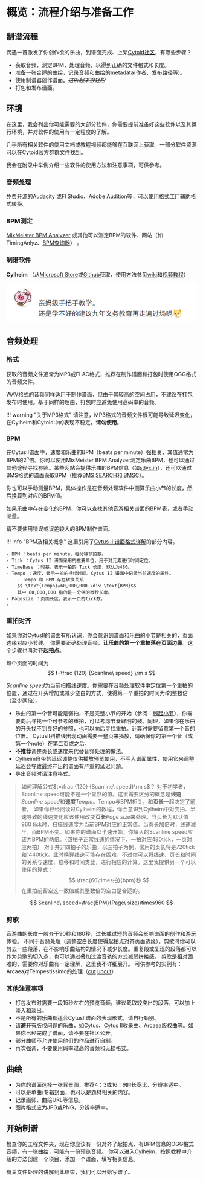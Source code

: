 # 概览：流程介绍与准备工作

## 制谱流程

偶遇一首激发了你创作欲的乐曲，到谱面完成、上架[Cytoid社区](https://cytoid.io)，有哪些步骤？

- 获取音频，测定BPM，处理音频，以得到正确的文件格式和长度。
- 准备一张合适的曲绘，记录音频和曲绘的metadata(作者、发布路径等)。
- 使用制谱器创作谱面。*~~这听起来很轻松~~*
- 打包和发布谱面。

## 环境

在这里，我会列出你可能需要的大部分软件，你需要提前准备好这些软件以及其运行环境，并对软件的使用有一定程度的了解。

几乎所有相关软件的使用文档或教程视频都能够在互联网上获取。一部分软件资源可以在Cytoid官方群群文件找到。

我会在附录中举例介绍一些软件的使用方法和注意事项，可供参考。

### 音频处理

免费开源的[Audacity](https://www.audacityteam.org/) 或Fl Studio、Adobe Audition等，可以使用[格式工厂](http://www.pcfreetime.com/formatfactory/CN/index.html)辅助格式转换。

### BPM测定

[MixMeister BPM Analyzer](https://www.mixmeister.com/bpm-analyzer.html) 或其他可以测定BPM的软件、网站（如TimingAnlyz、[BPM查询器](https://vocalremover.org/zh/key-bpm-finder)） 。

### 制谱软件

**Cylheim** （从[Microsoft Store](https://www.microsoft.com/zh-cn/p/cylheim/9pcczswg973k)或[Github](https://github.com/Horiztar/Cylheim-Windows/releases)获取，使用方法参见[wiki](https://github.com/Horiztar/Cylheim-Windows/wiki)和[视频教程](https://www.bilibili.com/video/BV1Ly4y1m7Np)）

![image-20230316114102079](Adagio.assets/image-20230316114102079.png)

## 音频处理

### 格式

获取的音频文件通常为MP3或FLAC格式，推荐在制作谱面和打包时使用OGG格式的音频文件。

WAV格式的音频同样适用于制作谱面，但由于其较高的空间占用，不建议在打包发布时使用。基于同样的理由，打包时应避免使用高码率的音频。

!!! warning "关于MP3格式"
    请注意，MP3格式的音频文件很可能导致延迟变化，在Cylheim和Cytoid中的表现不稳定，**请勿使用**。

### BPM

在CytusⅡ谱面中，速度和乐曲的BPM（beats per minute）强相关，其值通常为BPM的$2^n$​​倍。你可以使用MixMeister BPM Analyzer测定乐曲BPM，也可以通过其他途径寻找参照。某些网站会提供乐曲的BPM信息（如[sdvx.in](https://sdvx.in/)），还可以通过BMS格式的谱面获取BPM（推荐[BMS SEARCH](https://bmssearch.net/)和[iBMSC](https://www.cs.mcgill.ca/~ryang6/iBMSC/)）。

你也可以手动测量BPM，具体操作是在音频处理软件中测算乐曲小节的长度，然后换算到对应的BPM值。

如果乐曲中存在变化的BPM，你可以查找其他音游相关谱面的BPM表，或者手动测量。

请不要使用错误或误差较大的BPM制作谱面。

!!! info "BPM及相关概念"
    这里引用了[Cytus II 谱面格式详解](https://cytoid.wiki/zh/charting/chart-json.html)的部分内容。
    
    - BPM ：beats per minute，每分钟节拍数。
    - Tick ：Cytus II 谱面采用的重要单位，用于对元素进行时间定位。
    - TimeBase ：时基，表示一拍的 Tick 长度，默认为480。
    - Tempo ：速度，表示一拍的持续时间。Cytus II 谱面中记录当前速度的属性。
        - Tempo 和 BPM 存在转换关系 
        $$ \text{Tempo}=60,000,000 \div \text{BPM}$$
        其中 60,000,000 指的是一分钟的微秒长度。
    - Pagesize ：页面长度，表示一页的tick数。
    - 

### 重拍对齐

如果你对CytusⅡ的谱面有所认识，你会意识到谱面和乐曲的小节是相关的，页面边缘对应小节线。
你需要正确处理音频，**让乐曲的第一个重拍落在页面边缘**。这个步骤也叫对齐**起拍点**。

每个页面的时间为
$$
t=\frac {120} {Scanline\ speed} \rm s
$$

${Scanline\ speed}$为当前扫描线速度。你需要在音频处理软件中定位第一个重拍的位置，通过在开头增加或减少空白的方式，使得第一个重拍的时间为$t$的整数倍（至少两倍）。

- 乐曲的第一个音可能是弱拍，不是完整小节的开始（参阅：[弱起小节](https://zhuanlan.zhihu.com/p/89747708)），你需要向后寻找一个可参考的重拍，可以考虑节奏鲜明的鼓。同理，如果你在乐曲的开头找不到良好的参照，也可以向后寻找重拍。计算时需要留意第一个音的位置。
  CytusⅡ扫描线出现动画需要一整页来播放，请确保你的第一个音（或第一个note）在第二页或之后。
- **不推荐**调整页长或速度来代替音频处理的做法。
- Cylheim自带的延迟调整仅供播放预览使用，不写入谱面属性，使用它来调整延迟会导致最终产出的谱面有严重的延迟问题。
- 导出音频时请注意格式。

> 如何理解公式$t=\frac {120} {Scanline\ speed}\rm s$？
> 对于初学者，Scanline speed可能不是一个显然的值。这里需要区分的概念是**线速**${Scanline\ speed}$和**速度**$Tempo$。Tempo与BPM相关，和**页长**一起决定了前者。
> 如果你已经阅读过Cylheim的教程，你会意识到Cylheim中对变拍、半速导致的线速变化应该使用改变**页长**$Page\ size$​来处理。当页长为默认值960 tick时，扫描线速度为当前BPM对应的正常值。当页长加倍时，线速减半，而BPM不变。如果你的谱面以半速开始，你填入的Scanline speed应该为BPM的两倍。（四拍子正常线速的情况下，一拍对应480tick，一页对应两拍）
> 对于并非四拍子的乐曲，以三拍子为例，常用的页长将是720tick和1440tick。此时换算线速可能存在困难，不过你可以将线速、页长和时间的关系与速度、位移和时间类比，进行相应的计算。这里我提供另一个可以使用的算式：
> $$
> \frac{60\times拍}{bpm}秒
> $$
> 在重拍前留空这一数值或其整数倍的空白是合适的。

$$
Scanline\ speed=\frac{BPM}{Page\ size}\times960
$$



### 剪歌

音游曲的长度一般介于90秒和180秒，过长或过短的音频会影响谱面的创作和游玩体验。
不同于音频处理（调整空白长度使得起拍点对齐页面边缘），剪歌时你可以剪去一些段落，在不影响乐曲结构的情况下减少长度。重复段或复现的段落都可以作为剪歌的切入点，也可以通过叠加过渡音轨的方式减弱拼接感。
剪歌是相对困难的，需要你对乐曲有一定理解，这里我不详细展开。
可供参考的实例有：Arcaea对Tempestissimo的处理（[cut](https://www.bilibili.com/video/BV1tt4y1C7BG/)	[uncut](https://www.bilibili.com/video/BV1Yy4y1v7jC/)）

### 其他注意事项

- 打包发布时需要一段15秒左右的预览音频，建议截取较突出的段落，可以加上淡入和淡出。
- 不是所有的乐曲都适合CytusⅡ谱面的表现形式，请自行甄别。
- 请**避开**有版权问题的乐曲，如Cytus、Cytus Ⅱ收录曲、Arcaea版权曲等。如果你已经完成了谱面，请不要在社区公开。
- 部分曲师不允许使用他们的作品进行自制。
- 再次强调，不要使用码率过高的音频和无损格式。

## 曲绘

- 为你的谱面选择一张背景图，推荐4：3或16：9的长宽比，分辨率适中。
- 可以是单曲/专辑封面，也可以是题材相关的内容。
- 记录画师、曲绘URL等信息。
- 图片格式应为JPG或PNG，分辨率适中。

## 开始制谱

检查你的工程文件夹，现在你应该有一份对齐了起拍点、有BPM信息的OGG格式音频，有一张曲绘，可能有一份预览音频。
你可以进入Cylheim，按照教程中介绍的方法创建一个项目，添加一个谱面，填写相关信息。

有关文件处理的讲解到此结束，我们可以开始写谱了。